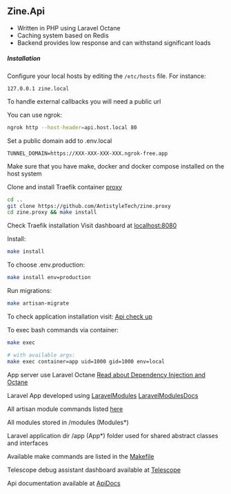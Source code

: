 ## Zine.Api

- Written in PHP using Laravel Octane
- Caching system based on Redis
- Backend provides low response and can withstand significant loads

##### Installation

Configure your local hosts by editing the `/etc/hosts` file. For instance:

```
127.0.0.1 zine.local
```

To handle external callbacks you will need a public url

You can use ngrok:

```bash
ngrok http --host-header=api.host.local 80
```

Set a public domain add to .env.local

```dotenv
TUNNEL_DOMAIN=https://XXX-XXX-XXX-XXX.ngrok-free.app
```

Make sure that you have make, docker and docker compose installed on the host system

Clone and install Traefik container [proxy](https://github.com/AntistyleTech/zine.proxy)

```bash
cd ..
git clone https://github.com/AntistyleTech/zine.proxy
cd zine.proxy && make install
```

Check Traefik installation
Visit dashboard at [localhost:8080](http://localhost:8080)

Install:

```bash
make install
```

To choose .env.production:

```bash
make install env=production
```

Run migrations:

```bash
make artisan-migrate
```

To check application installation visit: [Api check up](http://api.host.local/up)

To exec bash commands via container:

```bash
make exec
```

```bash
# with available args:
make exec container=app uid=1000 gid=1000 env=local
```

App server use Laravel
Octane [Read about Dependency Injection and Octane](https://laravel.com/docs/11.x/octane#dependency-injection-and-octane)

Laravel App developed using [LaravelModules](https://github.com/nWidart/laravel-modules)
[LaravelModulesDocs](https://laravelmodules.com/docs/v11)

All artisan module commands listed [here](https://laravelmodules.com/docs/v11/artisan-commands)

All modules stored in /modules (Modules\*)

Laravel application dir /app (App\*) folder used for shared abstract classes and interfaces

Available make commands are listed in the [Makefile](Makefile)

Telescope debug assistant dashboard available at [Telescope](http://api.host.local/telescope)

Api documentation available at [ApiDocs](http://api.host.local/docs/api)
